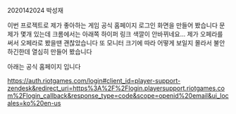 2020142024 박성재

이번 프로젝트로 제가 좋아하는 게임 공식 홈페이지 로그인 화면을 만들어 봤습니다 
문제가 몇개 있는데 크롬에서는 아래쪽 하이퍼 링크 색깔이 안바뀌네요... 제가 오페라를 써서 오페라로 봤을땐 괜찮았습니다
또 모니터 크기에 따라 어떻게 보일지 몰라서 불안하긴한데 열심히 만들어 봤습니다



아래는 공식 홈페이지 입니다

https://auth.riotgames.com/login#client_id=player-support-zendesk&redirect_uri=https%3A%2F%2Flogin.playersupport.riotgames.com%2Flogin_callback&response_type=code&scope=openid%20email&ui_locales=ko%20en-us
